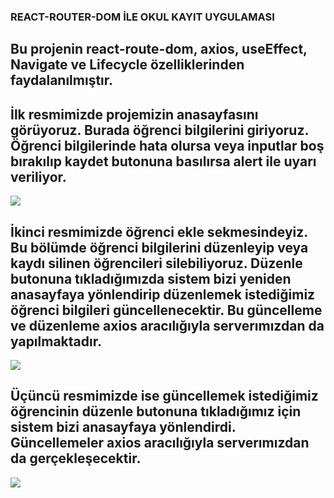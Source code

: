 ### REACT-ROUTER-DOM İLE OKUL KAYIT UYGULAMASI

## Bu projenin react-route-dom, axios, useEffect, Navigate ve Lifecycle özelliklerinden faydalanılmıştır. 

## İlk resmimizde projemizin anasayfasını görüyoruz. Burada öğrenci bilgilerini giriyoruz. Öğrenci bilgilerinde hata olursa veya inputlar boş bırakılıp kaydet butonuna basılırsa alert ile uyarı veriliyor.


<img src="./Okulkayıt1.png">


## İkinci resmimizde öğrenci ekle sekmesindeyiz. Bu bölümde öğrenci bilgilerini düzenleyip veya kaydı silinen öğrencileri silebiliyoruz. Düzenle butonuna tıkladığımızda sistem bizi yeniden anasayfaya yönlendirip düzenlemek istediğimiz öğrenci bilgileri güncellenecektir. Bu güncelleme ve düzenleme axios aracılığıyla serverımızdan da yapılmaktadır.


<img src="./Okulkayıt2.png">


## Üçüncü resmimizde ise güncellemek istediğimiz öğrencinin düzenle butonuna tıkladığımız için sistem bizi anasayfaya yönlendirdi. Güncellemeler axios aracılığıyla serverımızdan da gerçekleşecektir.


<img src="./Okulkayıt3.png">